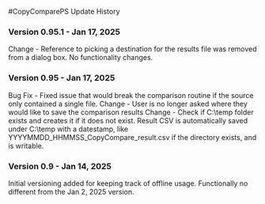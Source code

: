 #CopyComparePS Update History

### Version 0.95.1 - Jan 17, 2025
Change - Reference to picking a destination for the results file was removed from a dialog box. No functionality changes.

### Version 0.95 - Jan 17, 2025
Bug Fix - Fixed issue that would break the comparison routine if the source only contained a single file.
Change - User is no longer asked where they would like to save the comparison results
Change - Check if C:\temp folder exists and creates it if it does not exist. Result CSV is automatically saved under C:\temp with a datestamp, like YYYYMMDD_HHMMSS_CopyCompare_result.csv if the directory exists, and is writable.

### Version 0.9 - Jan 14, 2025
Initial versioning added for keeping track of offline usage. Functionally no different from the Jan 2, 2025 version.
